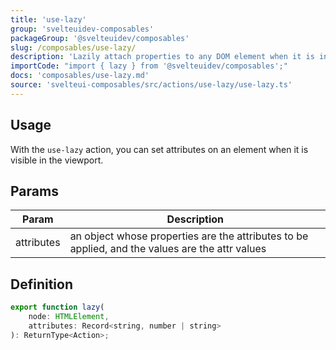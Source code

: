 ```yaml
---
title: 'use-lazy'
group: 'svelteuidev-composables'
packageGroup: '@svelteuidev/composables'
slug: /composables/use-lazy/
description: 'Lazily attach properties to any DOM element when it is in the window.'
importCode: "import { lazy } from '@svelteuidev/composables';"
docs: 'composables/use-lazy.md'
source: 'svelteui-composables/src/actions/use-lazy/use-lazy.ts'
---
```


<script>
    import { Demo, ComposableDemos } from '@svelteuidev/demos';
</script>

## Usage

With the `use-lazy` action, you can set attributes on an element when it is visible in the viewport.

<Demo demo={ComposableDemos.useLazyDemo.usage} />

## Params

| Param      | Description                                                                                     |
| ---------- | ----------------------------------------------------------------------------------------------- |
| attributes | an object whose properties are the attributes to be applied, and the values are the attr values |

## Definition

```js
export function lazy(
	node: HTMLElement,
	attributes: Record<string, number | string>
): ReturnType<Action>;
```

